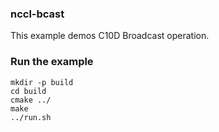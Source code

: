 ### nccl-bcast

This example demos C10D Broadcast operation.

### Run the example

```
mkdir -p build
cd build
cmake ../
make
../run.sh
```
